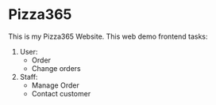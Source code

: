 # Pizza365
This is my Pizza365 Website.
This web demo frontend tasks: 
1. User:
   + Order
   + Change orders
2. Staff: 
   + Manage Order
   + Contact customer
